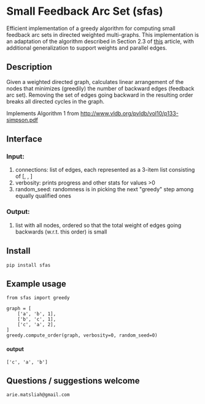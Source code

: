 # Small Feedback Arc Set (sfas)
Efficient implementation of a greedy algorithm for computing small feedback arc sets in directed weighted multi-graphs.
This implementation is an adaptation of the algorithm described in Section 2.3 of [this](http://www.vldb.org/pvldb/vol10/p133-simpson.pdf) article, with additional generalization to support weights and parallel edges.

## Description
Given a weighted directed graph, calculates linear arrangement of the nodes that minimizes (greedily) the number of backward edges (feedback arc set).
Removing the set of edges going backward in the resulting order breaks all directed cycles in the graph.

Implements Algorithm 1 from http://www.vldb.org/pvldb/vol10/p133-simpson.pdf

## Interface
### Input:
1. connections: list of edges, each represented as a 3-item list consisting of [<from node>, <to node>, <edge weight>]
1. verbosity: prints progress and other stats for values >0
1. random_seed: randomness is in picking the next "greedy" step among equally qualified ones
### Output:
1. list with all nodes, ordered so that the total weight of edges going backwards (w.r.t. this order) is small

## Install
`pip install sfas`

## Example usage
```
from sfas import greedy

graph = [
    ['a', 'b', 1],
    ['b', 'c', 1],
    ['c', 'a', 2],
]
greedy.compute_order(graph, verbosity=0, random_seed=0)
```
#### output
```
['c', 'a', 'b']
```

## Questions / suggestions welcome
`arie.matsliah@gmail.com`